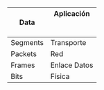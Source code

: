 

| Data     | Aplicación<br><br><br> |
| -------- | ---------------------- |
| Segments | Transporte             |
| Packets  | Red                    |
| Frames   | Enlace Datos           |
| Bits     | Física                 |
